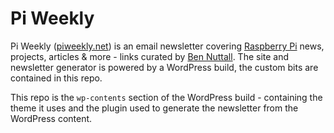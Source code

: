 # Pi Weekly

Pi Weekly ([piweekly.net](http://piweekly.net)) is an email newsletter covering [Raspberry Pi](http://www.raspberrypi.org/) news, projects, articles & more - links curated by [Ben Nuttall](https://github.com/bennuttall). The site and newsletter generator is powered by a WordPress build, the custom bits are contained in this repo.

This repo is the `wp-contents` section of the WordPress build - containing the theme it uses and the plugin used to generate the newsletter from the WordPress content.
